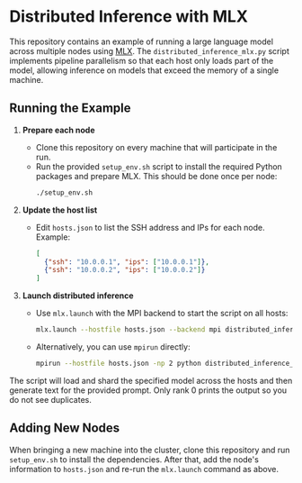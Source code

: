 # Distributed Inference with MLX

This repository contains an example of running a large language model across multiple nodes using [MLX](https://github.com/ml-explore/mlx). The `distributed_inference_mlx.py` script implements pipeline parallelism so that each host only loads part of the model, allowing inference on models that exceed the memory of a single machine.

## Running the Example

1. **Prepare each node**
   - Clone this repository on every machine that will participate in the run.
   - Run the provided `setup_env.sh` script to install the required Python packages and prepare MLX. This should be done once per node:
     ```bash
     ./setup_env.sh
     ```

2. **Update the host list**
   - Edit `hosts.json` to list the SSH address and IPs for each node. Example:
     ```json
     [
       {"ssh": "10.0.0.1", "ips": ["10.0.0.1"]},
       {"ssh": "10.0.0.2", "ips": ["10.0.0.2"]}
     ]
     ```

3. **Launch distributed inference**
   - Use `mlx.launch` with the MPI backend to start the script on all hosts:
     ```bash
     mlx.launch --hostfile hosts.json --backend mpi distributed_inference_mlx.py "Your prompt here"
     ```
   - Alternatively, you can use `mpirun` directly:
     ```bash
     mpirun --hostfile hosts.json -np 2 python distributed_inference_mlx.py "Your prompt here"
     ```

The script will load and shard the specified model across the hosts and then generate text for the provided prompt. Only rank 0 prints the output so you do not see duplicates.

## Adding New Nodes

When bringing a new machine into the cluster, clone this repository and run `setup_env.sh` to install the dependencies. After that, add the node's information to `hosts.json` and re-run the `mlx.launch` command as above.


